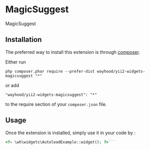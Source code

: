 MagicSuggest
============
MagicSuggest

Installation
------------

The preferred way to install this extension is through [composer](http://getcomposer.org/download/).

Either run

```
php composer.phar require --prefer-dist wayhood/yii2-widgets-magicsuggest "*"
```

or add

```
"wayhood/yii2-widgets-magicsuggest": "*"
```

to the require section of your `composer.json` file.


Usage
-----

Once the extension is installed, simply use it in your code by  :

```php
<?= \wh\widgets\AutoloadExample::widget(); ?>```